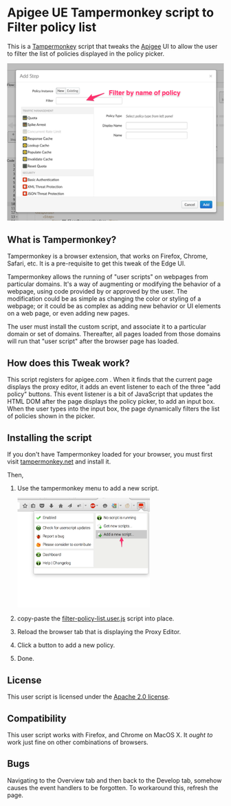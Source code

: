 # Apigee UE Tampermonkey script to Filter policy list

This is a [Tampermonkey](https://tampermonkey.net/) script that tweaks the
[Apigee](https://apigee.com) UI to allow the user to filter the list of
policies displayed in the policy picker. 

![screengrab](img/filter-policy-picker.png)


## What is Tampermonkey?

Tampermonkey is a browser extension, that works on Firefox, Chrome, Safari,
etc. It is a pre-requisite to get this tweak of the Edge UI.

Tampermonkey allows the running of "user scripts" on webpages from particular
domains. It's a way of augmenting or modifying the behavior of a webpage, using
code provided by or approved by the user. The modification could be as simple as
changing the color or styling of a webpage; or it could be as complex as adding
new behavior or UI elements on a web page, or even adding new pages.

The user must install the custom script, and associate it to a particular domain
or set of domains. Thereafter, all pages loaded from those domains will run that
"user script" after the browser page has loaded.


## How does this Tweak work?

This script registers for apigee.com . When it finds that the current page
displays the proxy editor, it adds an event listener to each of the three "add
policy" buttons. This event listener is a bit of JavaScript that updates
the HTML DOM after the page displays the policy picker, to add an input
box. When the user types into the input box, the page dynamically filters the
list of policies shown in the picker.

## Installing the script

If you don't have Tampermonkey loaded for your browser, you must first visit
[tampermonkey.net](https://tampermonkey.net/) and install it.

Then,

1. Use the tampermonkey menu to add a new script.

   <img src="img/tm-add-new-script.png" width='308px'>

2. copy-paste the [filter-policy-list.user.js](lib/filter-policy-list.user.js) script into place.

3. Reload the browser tab that is displaying the Proxy Editor.

4. Click a button to add a new policy.

5. Done.


## License

This user script is licensed under the [Apache 2.0 license](LICENSE).


## Compatibility

This user script works with Firefox, and Chrome on MacOS X.
It *ought to* work just fine on other combinations of browsers.


## Bugs

Navigating to the Overview tab and then back to the Develop tab, somehow causes the
event handlers to be forgotten. To workaround this, refresh the page. 


